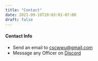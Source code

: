 ```yaml
---
title: "Contact"
date: 2021-09-16T20:03:01-07:00
draft: false
---
```


#### Contact Info

* Send an email to [cscwwu@gmail.com](mailto:cscwwu@gmail.com)
* Message any Officer on [Discord](https://discord.gg/hXs2NgTYP5)


